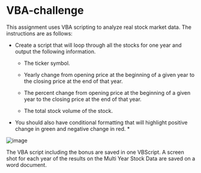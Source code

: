 # VBA-challenge

This assignment uses VBA scripting to analyze real stock market data. The instructions are as follows:

* Create a script that will loop through all the stocks for one year and output the following information.

  * The ticker symbol.

  * Yearly change from opening price at the beginning of a given year to the closing price at the end of that year.

  * The percent change from opening price at the beginning of a given year to the closing price at the end of that year.

  * The total stock volume of the stock.

* You should also have conditional formatting that will highlight positive change in green and negative change in red. *

![image](https://user-images.githubusercontent.com/14172820/124059404-ad6e5680-d9f0-11eb-8d82-97739d3d8c86.png)



The VBA script including the bonus are saved in one VBScript. 
A screen shot for each year of the results on the Multi Year Stock Data are saved on a word document. 


